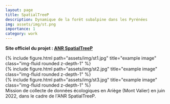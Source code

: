 ```yaml
---
layout: page
title: SpatialTreeP
description: Dynamique de la forêt subalpine dans les Pyrénées
img: assets/img/st.png
importance: 1
category: work
---
```


**Site officiel du projet : [ANR SpatialTreeP](https://tfeuillet.gitpages.huma-num.fr/spatialtreep/)**

<div class="row">
    <div class="col-sm mt-3 mt-md-0">
        {% include figure.html path="assets/img/st1.jpg" title="example image" class="img-fluid rounded z-depth-1" %}
    </div>
    <div class="col-sm mt-3 mt-md-0">
        {% include figure.html path="assets/img/st2.jpg" title="example image" class="img-fluid rounded z-depth-1" %}
    </div>
    <div class="col-sm mt-3 mt-md-0">
        {% include figure.html path="assets/img/st3.jpg" title="example image" class="img-fluid rounded z-depth-1" %}
    </div>
</div>
<div class="caption">
    Mission de collecte de données écologiques en Ariège (Mont Valier) en juin 2022, dans le cadre de l'ANR SpatialTreeP.
</div>
